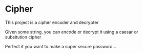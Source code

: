 # Cipher
This project is a cipher encoder and decrypter

Given some string, you can encode or decrypt it using a caesar or subsitution cipher

Perfect if you want to make a super secure password...

